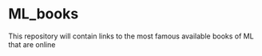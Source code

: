 # ML_books
This repository will contain links to the most famous available books of ML that are online
